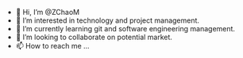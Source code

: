 - 👋 Hi, I’m @ZChaoM
- 👀 I’m interested in technology and project management.
- 🌱 I’m currently learning git and software engineering management.
- 💞️ I’m looking to collaborate on potential market.
- 📫 How to reach me ...

<!---
ZChaoM/ZChaoM is a ✨ special ✨ repository because its `README.md` (this file) appears on your GitHub profile.
You can click the Preview link to take a look at your changes.
--->
